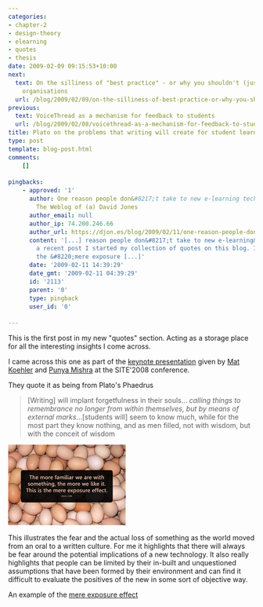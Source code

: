 ```yaml
---
categories:
- chapter-2
- design-theory
- elearning
- quotes
- thesis
date: 2009-02-09 09:15:53+10:00
next:
  text: On the silliness of "best practice" - or why you shouldn't (just) copy successful
    organisations
  url: /blog/2009/02/09/on-the-silliness-of-best-practice-or-why-you-shouldnt-just-copy-successful-organisations/
previous:
  text: VoiceThread as a mechanism for feedback to students
  url: /blog/2009/02/08/voicethread-as-a-mechanism-for-feedback-to-students/
title: Plato on the problems that writing will create for student learning
type: post
template: blog-post.html
comments:
    []
    
pingbacks:
    - approved: '1'
      author: One reason people don&#8217;t take to new e-learning technology &laquo;
        The Weblog of (a) David Jones
      author_email: null
      author_ip: 74.200.246.66
      author_url: https://djon.es/blog/2009/02/11/one-reason-people-dont-take-to-new-e-learning-technology/
      content: '[...] reason people don&#8217;t take to new e-learning&nbsp;technology  In
        a recent post I started my collection of quotes on this blog. I also talked about
        the &#8220;mere exposure [...]'
      date: '2009-02-11 14:39:29'
      date_gmt: '2009-02-11 04:39:29'
      id: '2113'
      parent: '0'
      type: pingback
      user_id: '0'
    
---
```

This is the first post in my new "quotes" section. Acting as a storage place for all the interesting insights I come across.

I came across this one as part of the [keynote presentation](http://punya.educ.msu.edu/2008/03/18/site-2008-keynote/) given by [Mat Koehler](http://mkoehler.educ.msu.edu/blog/) and [Punya Mishra](http://punya.educ.msu.edu/) at the SITE'2008 conference.

They quote it as being from Plato's Phaedrus

> \[Writing\] will implant forgetfulness in their souls... _calling things to remembrance no longer from within themselves, but by means of external marks_...\[students will\] seem to know much, while for the most part they know nothing, and as men filled, not with wisdom, but with the conceit of wisdom

[!['slide' on the mere exposure effect](images/3131491565_073fd42477_m.jpg)](http://www.flickr.com/photos/22498907@N02/3131491565)

This illustrates the fear and the actual loss of something as the world moved from an oral to a written culture. For me it highlights that there will always be fear around the potential implications of a new technology. It also really highlights that people can be limited by their in-built and unquestioned assumptions that have been formed by their environment and can find it difficult to evaluate the positives of the new in some sort of objective way.

An example of the [mere exposure effect](http://en.wikipedia.org/wiki/Mere_exposure_effect)